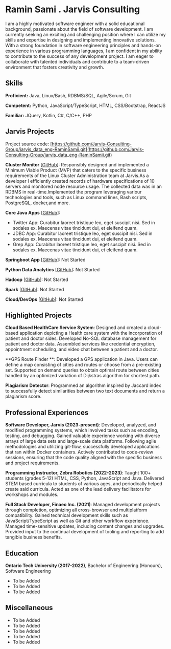 # Ramin Sami . Jarvis Consulting

I am a highly motivated software engineer with a solid educational background, passionate about the field of software development. I am currently seeking an exciting and challenging position where I can utilize my skills and expertise in designing and implementing innovative solutions. With a strong foundation in software engineering principles and hands-on experience in various programming languages, I am confident in my ability to contribute to the success of any development project. I am eager to collaborate with talented individuals and contribute to a team-driven environment that fosters creativity and growth.

## Skills

**Proficient:** Java, Linux/Bash, RDBMS/SQL, Agile/Scrum, Git

**Competent:** Python, JavaScript/TypeScript, HTML, CSS/Bootstrap, ReactJS

**Familiar:** JQuery, Kotlin, C#, C/C++, PHP

## Jarvis Projects

Project source code: [https://github.com/Jarvis-Consulting-Group/jarvis_data_eng-RaminSamii.git](https://github.com/Jarvis-Consulting-Group/jarvis_data_eng-RaminSamii.git)


**Cluster Monitor** [[GitHub](https://github.com/Jarvis-Consulting-Group/jarvis_data_eng-RaminSamii.git/tree/master/linux_sql)]: Responsibly designed and implemented a Minimum Viable Product (MVP) that caters to the specific business requirements of the Linux Cluster Administration team at Jarvis.As a developer I efficiently created records of hardware specifications of 10 servers and monitored node resource usage. The collected data was in an RDBMS in real-time.Implemented the program leveraging variour technologies and tools, such as Linux command lines, Bash scripts, PostgreSQL, docker,and more.

**Core Java Apps** [[GitHub](https://github.com/Jarvis-Consulting-Group/jarvis_data_eng-RaminSamii.git/tree/master/core_java)]:
      
  - Twitter App: Curabitur laoreet tristique leo, eget suscipit nisi. Sed in sodales ex. Maecenas vitae tincidunt dui, et eleifend quam.
  - JDBC App: Curabitur laoreet tristique leo, eget suscipit nisi. Sed in sodales ex. Maecenas vitae tincidunt dui, et eleifend quam.
  - Grep App: Curabitur laoreet tristique leo, eget suscipit nisi. Sed in sodales ex. Maecenas vitae tincidunt dui, et eleifend quam.

**Springboot App** [[GitHub](https://github.com/Jarvis-Consulting-Group/jarvis_data_eng-RaminSamii.git/tree/master/springboot)]: Not Started

**Python Data Analytics** [[GitHub](https://github.com/Jarvis-Consulting-Group/jarvis_data_eng-RaminSamii.git/tree/master/python_data_anlytics)]: Not Started

**Hadoop** [[GitHub](https://github.com/Jarvis-Consulting-Group/jarvis_data_eng-RaminSamii.git/tree/master/hadoop)]: Not Started

**Spark** [[GitHub](https://github.com/Jarvis-Consulting-Group/jarvis_data_eng-RaminSamii.git/tree/master/spark)]: Not Started

**Cloud/DevOps** [[GitHub](https://github.com/Jarvis-Consulting-Group/jarvis_data_eng-RaminSamii.git/tree/master/cloud_devops)]: Not Started


## Highlighted Projects
**Cloud Based HealthCare Service System**: Designed and created a cloud-based application depicting a Health care system with the incorporation of patient and doctor sides. Developed No-SQL database management for patient and doctor data. Assembled services like credential encryption, appointment scheduling, and video chat between a patient and a doctor.

**GPS Route Finder **: Developed a GPS application in Java. Users can define a map consisting of cities and routes or choose from a pre-existing set. Supported on demand queries to obtain optimal route between cities handled by an optimized variation of Dijkstras algorithm for shortest path.

**Plagiarism Detector**: Programmed an algorithm inspired by Jaccard index to successfully detect similarities between two text documents and return a plagiarism score.


## Professional Experiences

**Software Developer, Jarvis (2023-present)**: Developed, analyzed, and modified programming systems, which involved tasks such as encoding, testing, and debugging. Gained valuable experience working with diverse arrays of large data sets and large-scale data platforms. Following agile methodologies and utilizing git-flow, successfully developed applications that ran within Docker containers. Actively contributed to code-review sessions, ensuring that the code quality aligned with the specific business and project requirements.

**Programming Instructor, Zebra Robotics (2022-2023)**: Taught 100+ students (grades 5-12) HTML, CSS, Python, JavaScript and Java. Delivered STEM based curricula to students of various ages, and periodically helped create said curricula. Acted as one of the lead delivery facilitators for workshops and modules.

**Full Stack Developer, Finaeo Inc. (2021)**: Managed development projects through completion, optimizing all cross-browser and multiplatform compatibility. Gained technical development skills such as JavaScript/TypeScript as well as Git and other workflow experience. Managed time-sensitive updates, including content changes and upgrades. Provided input to the continual development of tooling and reporting to add tangible business benefits. 


## Education
**Ontario Tech University (2017-2022)**, Bachelor of Engineering (Honours), Software Engineering
- To be Added
- To be Added
- To be Added


## Miscellaneous
- To be Added
- To be Added
- To be Added
- To be Added
- To be Added